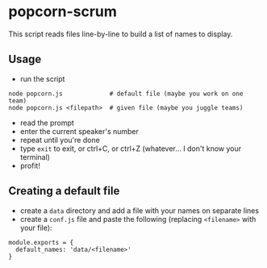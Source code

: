 # popcorn-scrum

This script reads files line-by-line to build a list of names to display.

## Usage
- run the script
```
node popcorn.js             # default file (maybe you work on one team)
node popcorn.js <filepath>  # given file (maybe you juggle teams)
```
- read the prompt
- enter the current speaker's number
- repeat until you're done
- type `exit` to exit, or ctrl+C, or ctrl+Z (whatever... I don't know your terminal)
- profit!


## Creating a default file
- create a `data` directory and add a file with your names on separate lines
- create a `conf.js` file and paste the following (replacing `<filename>` with your file):
```
module.exports = {
  default_names: 'data/<filename>'
}
```
